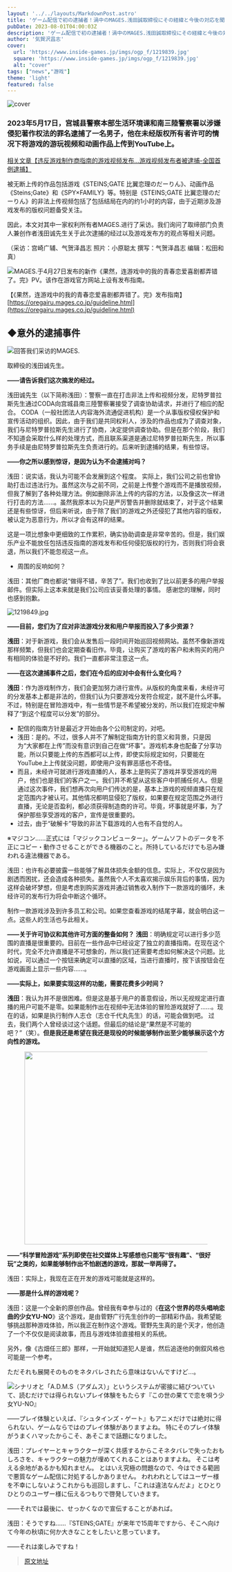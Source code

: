 ```yaml
---
layout: '../../layouts/MarkdownPost.astro'
title: 'ゲーム配信で初の逮捕者！渦中のMAGES.浅田誠取締役にその経緯と今後の対応を聞いた'
pubDate: 2023-08-01T04:00:03Z
description: 'ゲーム配信で初の逮捕者！渦中のMAGES.浅田誠取締役にその経緯と今後の対応を聞いた'
author: '気賀沢昌志'
cover:
  url: 'https://www.inside-games.jp/imgs/ogp_f/1219839.jpg'
  square: 'https://www.inside-games.jp/imgs/ogp_f/1219839.jpg'
  alt: "cover"
tags: ["news","游戏"]
theme: 'light'
featured: false
---
```


![cover](https://www.inside-games.jp/imgs/ogp_f/1219839.jpg)

### 2023年5月17日，宫城县警察本部生活环境课和南三陸警察署以涉嫌侵犯著作权法的罪名逮捕了一名男子，他在未经版权所有者许可的情况下将游戏的游玩视频和动画作品上传到YouTube上。

[相关文章【违反游戏制作商指南的游戏视频发布…游戏视频发布者被逮捕-全国首例逮捕】](https://www.gamespark.jp/article/2023/05/18/130005.html)

被无断上传的作品包括游戏《STEINS;GATE 比翼恋理のだーりん》、动画作品《Steins;Gate》和《SPY×FAMILY》等。特别是《STEINS;GATE 比翼恋理のだーりん》的非法上传视频包括了包括结局在内的约1小时的内容，由于近期涉及游戏发布的版权问题备受关注。

因此，本文对其中一家权利所有者MAGES.进行了采访。我们询问了取缔部门负责人兼创作者浅田诚先生关于此次逮捕的经过以及游戏发布方的观点等相关问题。

（采访：宫崎广辅、气贺泽昌志 照片：小原聪太 撰写：气贺泽昌志 编辑：松田和真）

![MAGES.于4月27日发布的新作《果然，连游戏中的我的青春恋爱喜剧都弄错了。完》PV。该作在游戏官方网站上设有发布指南。](https://www.youtube.com/embed/ot03qPXjprU?rel=0)

【《果然，连游戏中的我的青春恋爱喜剧都弄错了。完》发布指南】[https://oregairu.mages.co.jp/guideline.html](https://oregairu.mages.co.jp/guideline.html)

## ◆意外的逮捕事件

![回答我们采访的MAGES.](/imgs/zoom/1219848.jpg)


取締役的浅田诚先生。</figcaption></figure><p><b>――请告诉我们这次摘发的经过。</b></p><p><span class="p-blue">浅田诚先生（以下简称浅田）</span>：警察一直在打击非法上传和视频分发，尼特罗普拉斯先生通过CODA向宫城县南三陸警察署接受了调查协助请求，并进行了相应的配合。 CODA（一般社团法人内容海外流通促进机构）是一个从事版权侵权保护和宣传活动的组织。因此，由于我们是共同权利人，涉及的作品也成为了调查对象，我们与尼特罗普拉斯先生进行了协商，决定提供调查协助。但是在那个阶段，我们不知道会采取什么样的处理方式，而且联系渠道是通过尼特罗普拉斯先生，所以事务手续是由尼特罗普拉斯先生负责进行的。后来听到逮捕的结果，有些惊讶。</p><p><b>――你之所以感到惊讶，是因为认为不会逮捕对吗？</b></p><p><span class="p-blue">浅田</span>：说实话，我认为可能不会发展到这个程度。
实际上，我们公司之前也曾协助打击过违法行为。虽然这次与之前不同，之前是上传整个游戏而不是播放视频，但我了解到了各种处理方法。例如删除非法上传的内容的方法，以及像这次一样进行打击的方法......。虽然我原本以为只是严厉警告并删除就结束了，对于这个结果还是有些惊讶，但后来听说，由于除了我们的游戏之外还侵犯了其他内容的版权，被认定为恶意行为，所以才会有这样的结果。

这是一项比想象中更细致的工作累积，确实协助调查是非常辛苦的。但是，我们娱乐产业不能放任包括违反指南的游戏发布和任何侵犯版权的行为，否则我们将会衰退，所以我们不能忽视这一点。

- 周围的反响如何？

浅田：其他厂商也都说“做得不错，辛苦了”。我们也收到了比以前更多的用户举报邮件。但实际上这本来就是我们公司应该妥善处理的事情。
感谢您的理解，同时也感到抱歉。</p>

![1219849.jpg](https://www.inside-games.jp/imgs/zoom/1219849.jpg)

**――目前，您们为了应对非法游戏分发和用户举报而投入了多少资源？**

**浅田**：对于新游戏，我们会从发售后一段时间开始巡回视频网站。虽然不像新游戏那样频繁，但我们也会定期查看旧作。毕竟，让购买了游戏的客户和未购买的用户有相同的体验是不好的。我们一直都非常注意这一点。

**――在这次逮捕事件之后，您们在今后的应对中会有什么变化吗？**

**浅田**：作为游戏制作方，我们会更加努力进行宣传。从版权的角度来看，未经许可的分发基本上都是非法的，但我们认为只要游戏分发符合规定，就不是什么坏事。不过，特别是在冒险游戏中，有一些情节是不希望被分发的，所以我们在规定中解释了“到这个程度可以分发”的部分。


- 配信的指南方针是最近才开始由各个公司制定的，对吧。
- 浅田：是的。不过，很多人并不了解制定指南方针的意义和背景，只是因为“大家都在上传”而没有意识到自己在做“坏事”。游戏机本身也配备了分享功能，所以只要能上传的东西都可以上传，即使实际规定如何，只要能在YouTube上上传就没问题，即使用户没有罪恶感也不奇怪。
- 而且，未经许可就进行游戏直播的人，基本上是购买了游戏并享受游戏的用户，他们也是我们的客户之一。我们并不希望从这些客户中抓捕任何人。但是通过这次事件，我们想再次向用户们传达的是，基本上游戏的视频直播只在规定范围内才被认可。其他情况都明显侵犯了版权，如果要在规定范围之外进行直播，无论是否盈利，都必须获得制造商的许可。毕竟，坏事就是坏事，为了保护那些享受游戏的客户，宣传是很重要的。
- 过去，由于“破解卡”导致的非法下载游戏的人也有不自觉的人。
</b>

※マジコン……正式には「マジックコンピューター」。ゲームソフトのデータを不正にコピー・動作させることができる機器のこと。所持しているだけでも忌み嫌われる違法機器である。

<span class="p-blue">浅田</span>：也许有必要披露一些能够了解具体损失金额的信息。实际上，不仅仅是因为剧透而困扰，还会造成各种损失。虽然我个人不太喜欢揭示娱乐背后的事情，因为这样会破坏梦想，但是考虑到购买游戏并通过销售收入制作下一款游戏的循环，未经许可的发布行为将会中断这个循环。

制作一款游戏涉及到许多员工和公司。如果您查看游戏的结尾字幕，就会明白这一点。这些人的生活也与此相关。

<b>——关于许可协议和其他许可方面的整备如何？</b>
**浅田**：明确规定可以进行多少范围的直播是很重要的。目前在一些作品中已经设定了独立的直播指南。在现在这个时代，完全不允许直播是不可想象的，所以我们还需要考虑如何解决这个问题。比如说，可以通过一个按钮来确定可以直播的区域，当进行直播时，按下该按钮会在游戏画面上显示一些内容......。

**——实际上，如果要实现这样的功能，需要花费多少时间？**

**浅田**：我认为并不是很困难。但是这是基于用户的善意假设，所以无视规定进行直播的用户可能不是零。如果能制作出在视频中无法体验的冒险游戏就好了......。现在的话，如果是执行制作人志仓（志仓千代丸先生）的话，可能会做到吧。
过去，我们两个人曾经谈过这个话题。但最后的结论是“果然是不可能的吧？”（笑）。<b>但是我还是希望在我还是现役的时候能够制作出至少能够展示这个方向性的游戏。</b></p><figure class="ctms-editor-image"><img src="https://www.inside-games.jp/imgs/zoom/1219850.jpg" class="inline-article-image" width="670" height="446"></figure><p><b>――“科学冒险游戏”系列即使在社交媒体上写感想也只能写“很有趣”、“很好玩”之类的，如果能够制作出不怕剧透的游戏，那就一举两得了。</b></p><p><span class="p-blue">浅田</span>：实际上，我现在正在开发的游戏可能就是这样的。</p><p><b>――那是什么样的游戏呢？</b></p><p><span class="p-blue">浅田</span>：这是一个全新的原创作品。曾经我有幸参与过的《<b>在这个世界的尽头唱响恋曲的少女YU-NO</b>》这个游戏，是由菅野广行先生创作的一部精彩作品，我希望能够挑战那种游戏体验，所以我正在制作这个游戏。菅野先生真的是个天才，他创造了一个不仅仅是阅读故事，而且与游戏体验直接相关的系统。</p><p>另外，像《古畑任三郎》那样，一开始就知道犯人是谁，然后追逐他的倒叙风格也可能是一个参考。</p>
ただそれも展開そのものをネタバレされたら意味はないんですけど…。

![シナリオと「A.D.M.S（アダムス）」というシステムが密接に結びついていて、読むだけでは得られないプレイ体験をもたらす『この世の果てで恋を唄う少女YU-NO』](https://www.inside-games.jp/imgs/zoom/1219851.jpg)

――プレイ体験といえば、『シュタインズ・ゲート』もアニメだけでは絶対に得られない、ゲームならではのプレイ体験がありますよね。 特にそのプレイ体験がうまくハマッたからこそ、あそこまで話題になりました。

浅田：プレイヤーとキャラクターが深く共感するからこそネタバレで失ったおもしろさを、キャラクターの魅力が埋めてくれることはありますよね。 そこは考える余地があるかも知れません。 とはいえ究極の問題なので、今はできる範囲で悪質なゲーム配信に対処するしかありません。 われわれとしてはユーザー様を不幸にしないようこれからも巡回しますし、「これは違法なんだよ」とひとりひとりのユーザー様に伝えるつもりで啓発していきます。

――それでは最後に、せっかくなので宣伝することがあれば。

浅田：そうですね……『STEINS;GATE』が来年で15周年ですから、そこへ向けて今年の秋頃に何か大きなことをしたいと思っています。

――それは楽しみですね！

>[原文地址](https://www.inside-games.jp/article/2023/08/01/147558.html)  